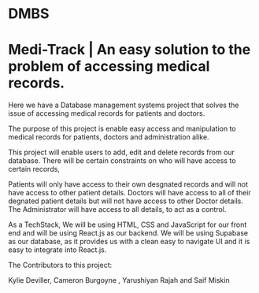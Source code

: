 # DMBS
# Medi-Track | An easy solution to the problem of accessing  medical records.


Here we have a Database management systems project that solves the issue of accessing medical records for patients and doctors.

The purpose of this project is enable easy access and manipulation to medical records for patients, doctors and administration alike.

This project will enable users to add, edit and delete  records from our database. There will be certain constraints on who will have access to certain records,

Patients will only have access to their own desgnated records and will not have access to other patient details. Doctors will have access to all of their degnated patient details but will not have access to other Doctor details. 
The Administrator will have access to all details, to act as a control.


As a TechStack, We will be using HTML, CSS and JavaScript for our front end and will be using React.js as our backend.
We will be using Supabase as our database, as it provides us with a clean easy to navigate UI and it is easy to integrate into React.js.

The Contributors to this project:

Kylie Deviller, Cameron Burgoyne , Yarushiyan Rajah and Saif Miskin
